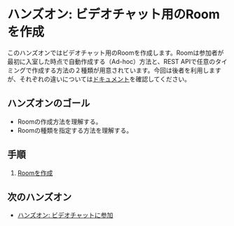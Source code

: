 #  ハンズオン: ビデオチャット用のRoomを作成

このハンズオンではビデオチャット用のRoomを作成します。Roomは参加者が最初に入室した時点で自動作成する（Ad-hoc）方法と、REST APIで任意のタイミングで作成する方法の２種類が用意されています。今回は後者を利用しますが、それぞれの違いについては[ドキュメント](https://jp.twilio.com/docs/video/tutorials/understanding-video-rooms#creating-rooms)を確認してください。

## ハンズオンのゴール
- Roomの作成方法を理解する。
- Roomの種類を指定する方法を理解する。

## 手順
1. [Roomを作成](01-Create-A-Room.md)

## 次のハンズオン

- [ハンズオン: ビデオチャットに参加](../04-Join-Video-Chat/00-Overview.md)